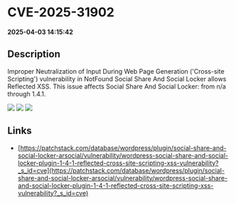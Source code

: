 # CVE-2025-31902

**2025-04-03 14:15:42**

## Description
Improper Neutralization of Input During Web Page Generation ('Cross-site Scripting') vulnerability in NotFound Social Share And Social Locker allows Reflected XSS. This issue affects Social Share And Social Locker: from n/a through 1.4.1.

![](https://img.shields.io/static/v1?label=Score&message=7.1&color=red)
![](https://img.shields.io/static/v1?label=Severity&message=HIGH&color=red)
![](https://img.shields.io/static/v1?label=CWE&message=XSS&color=green)

## Links
- [https://patchstack.com/database/wordpress/plugin/social-share-and-social-locker-arsocial/vulnerability/wordpress-social-share-and-social-locker-plugin-1-4-1-reflected-cross-site-scripting-xss-vulnerability?_s_id=cve](https://patchstack.com/database/wordpress/plugin/social-share-and-social-locker-arsocial/vulnerability/wordpress-social-share-and-social-locker-plugin-1-4-1-reflected-cross-site-scripting-xss-vulnerability?_s_id=cve)
